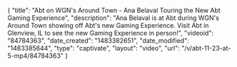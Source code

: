 {
    "title": "Abt on WGN's Around Town - Ana Belaval Touring the New Abt Gaming Experience",
    "description": "Ana Belaval is at Abt during WGN's Around Town showing off Abt's new Gaming Experience. Visit Abt in Glenview, IL to see the new Gaming Experience in person!",
    "videoid": "84784363",
    "date_created": "1483382651",
    "date_modified": "1483385644",
    "type": "captivate",
    "layout": "video",
    "url": "\/v\/abt-11-23-at-5-mp4\/84784363"
}